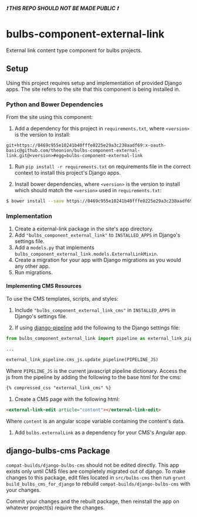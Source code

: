 <strong><i>:exclamation: THIS REPO SHOULD NOT BE MADE PUBLIC :exclamation:</i></strong>

# bulbs-component-external-link
External link content type component for bulbs projects.

## Setup
Using this project requires setup and implementation of provided Django apps. The
site refers to the site that this component is being installed in.

### Python and Bower Dependencies
From the site using this component:

1. Add a dependency for this project in ```requirements.txt```, where ```<version>```
is the version to install:
  ```
  git+https://0469c955e10241b40fffe0225e29a3c238aadf69:x-oauth-basic@github.com/theonion/bulbs-component-external-link.git@<version>#egg=bulbs-component-external-link
  ```

1. Run ```pip install -r requirements.txt``` on requirements file in the correct
context to install this project's Django apps.

1. Install bower dependencies, where ```<version>``` is the version to
install which should match the ```<version>``` used in ```requirements.txt```:
  ```bash
  $ bower install --save https://0469c955e10241b40fffe0225e29a3c238aadf69:x-oauth-basic@github.com/theonion/bulbs-component-external-link.git\#\<version>
  ```

### Implementation
1. Create a external-link package in the site's app directory.
1. Add ```"bulbs_component_external_link"``` to ```INSTALLED_APPS``` in Django's settings file.
1. Add a ```models.py``` that implements ```bulbs_component_external_link.models.ExternalLinkMixin```.
1. Create a migration for your app with Django migrations as you would any other app.
1. Run migrations.

#### Implementing CMS Resources
To use the CMS templates, scripts, and styles:

1. Include ```"bulbs_component_external_link_cms"``` in ```INSTALLED_APPS``` in
Django's settings file.

1. If using [django-pipeline](https://github.com/cyberdelia/django-pipeline) add the following to the Django settings file:
  ```python
  from bulbs_component_external_link import pipeline as external_link_pipeline
  
  ...
  
  external_link_pipeline.cms_js.update_pipeline(PIPELINE_JS)
  ```
  Where ```PIPELINE_JS``` is the current javascript pipeline dictionary. Access the js from the pipeline by adding the following to the base html for the cms:
  ```html
  {% compressed_css "external_link_cms" %}
  ```

1. Create a CMS page with the following html:
  ```html
  <external-link-edit article="content"></external-link-edit>
  ```
  Where ```content``` is an angular scope variable containing the content's data.

1. Add ```bulbs.externalLink``` as a dependency for your CMS's Angular app.

## django-bulbs-cms Package
```compat-builds/django-bulbs-cms``` should not be edited directly. This app exists only until
CMS files are completely migrated out of django. To make changes to this package,
edit files located in ```src/bulbs-cms``` then run ```grunt build_bulbs_cms_for_django```
to rebuild ```compat-builds/django-bulbs-cms``` with your changes.

Commit your changes and the rebuilt package, then reinstall the app on whatever
project(s) require the changes.
